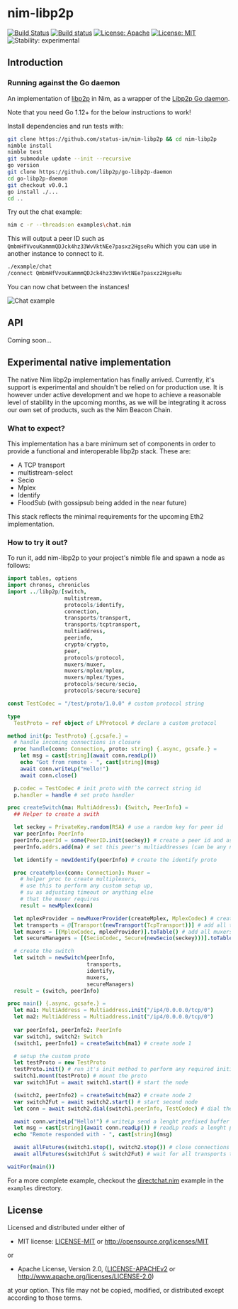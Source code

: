 # nim-libp2p

[![Build Status](https://travis-ci.org/status-im/nim-libp2p.svg?branch=master)](https://travis-ci.org/status-im/nim-libp2p)
[![Build status](https://ci.appveyor.com/api/projects/status/pqgif5bcie6cp3wi/branch/master?svg=true)](https://ci.appveyor.com/project/nimbus/nim-libp2p/branch/master)
[![License: Apache](https://img.shields.io/badge/License-Apache%202.0-blue.svg)](https://opensource.org/licenses/Apache-2.0)
[![License: MIT](https://img.shields.io/badge/License-MIT-blue.svg)](https://opensource.org/licenses/MIT)
![Stability: experimental](https://img.shields.io/badge/stability-experimental-orange.svg)

## Introduction

### Running against the Go daemon

An implementation of [libp2p](https://libp2p.io/) in Nim, as a wrapper of the [Libp2p Go daemon](https://github.com/libp2p/go-libp2p).

Note that you need Go 1.12+ for the below instructions to work!

Install dependencies and run tests with:

```bash
git clone https://github.com/status-im/nim-libp2p && cd nim-libp2p
nimble install
nimble test
git submodule update --init --recursive
go version
git clone https://github.com/libp2p/go-libp2p-daemon
cd go-libp2p-daemon
git checkout v0.0.1
go install ./...
cd ..
```

Try out the chat example:

```bash
nim c -r --threads:on examples\chat.nim
```

This will output a peer ID such as `QmbmHfVvouKammmQDJck4hz33WvVktNEe7pasxz2HgseRu` which you can use in another instance to connect to it.

```bash
./example/chat
/connect QmbmHfVvouKammmQDJck4hz33WvVktNEe7pasxz2HgseRu
```

You can now chat between the instances!

![Chat example](https://imgur.com/caYRu8K.gif)

## API

Coming soon...

## Experimental native implementation

The native Nim libp2p implementation has finally arrived. Currently, it's support is experimental and shouldn't be relied on for production use. It is however under active development and we hope to achieve a reasonable level of stability in the upcoming months, as we will be integrating it across our own set of products, such as the Nim Beacon Chain.

### What to expect?

This implementation has a bare minimum set of components in order to provide a functional and interoperable libp2p stack. These are:

- A TCP transport
- multistream-select
- Secio
- Mplex
- Identify
- FloodSub (with gossipsub being added in the near future)

This stack reflects the minimal requirements for the upcoming Eth2 implementation.

### How to try it out?

To run it, add nim-libp2p to your project's nimble file and spawn a node as follows:

```nim
import tables, options
import chronos, chronicles
import ../libp2p/[switch, 
                  multistream,
                  protocols/identify, 
                  connection,
                  transports/transport, 
                  transports/tcptransport,
                  multiaddress, 
                  peerinfo,
                  crypto/crypto, 
                  peer,
                  protocols/protocol, 
                  muxers/muxer,
                  muxers/mplex/mplex, 
                  muxers/mplex/types,
                  protocols/secure/secio,
                  protocols/secure/secure]

const TestCodec = "/test/proto/1.0.0" # custom protocol string

type
  TestProto = ref object of LPProtocol # declare a custom protocol

method init(p: TestProto) {.gcsafe.} =
  # handle incoming connections in closure
  proc handle(conn: Connection, proto: string) {.async, gcsafe.} = 
    let msg = cast[string](await conn.readLp())
    echo "Got from remote - ", cast[string](msg)
    await conn.writeLp("Hello!")
    await conn.close()

  p.codec = TestCodec # init proto with the correct string id
  p.handler = handle # set proto handler

proc createSwitch(ma: MultiAddress): (Switch, PeerInfo) =
  ## Helper to create a swith

  let seckey = PrivateKey.random(RSA) # use a random key for peer id
  var peerInfo: PeerInfo
  peerInfo.peerId = some(PeerID.init(seckey)) # create a peer id and assign
  peerInfo.addrs.add(ma) # set this peer's multiaddresses (can be any number)

  let identify = newIdentify(peerInfo) # create the identify proto

  proc createMplex(conn: Connection): Muxer =
    # helper proc to create multiplexers, 
    # use this to perform any custom setup up,
    # su as adjusting timeout or anything else 
    # that the muxer requires
    result = newMplex(conn)

  let mplexProvider = newMuxerProvider(createMplex, MplexCodec) # create multiplexer
  let transports = @[Transport(newTransport(TcpTransport))] # add all transports (tcp only for now, but can be anything in the future)
  let muxers = [(MplexCodec, mplexProvider)].toTable() # add all muxers
  let secureManagers = [(SecioCodec, Secure(newSecio(seckey)))].toTable() # setup the secio and any other secure provider

  # create the switch
  let switch = newSwitch(peerInfo, 
                         transports, 
                         identify, 
                         muxers, 
                         secureManagers)
  result = (switch, peerInfo)

proc main() {.async, gcsafe.} =
  let ma1: MultiAddress = Multiaddress.init("/ip4/0.0.0.0/tcp/0")
  let ma2: MultiAddress = Multiaddress.init("/ip4/0.0.0.0/tcp/0")
  
  var peerInfo1, peerInfo2: PeerInfo
  var switch1, switch2: Switch
  (switch1, peerInfo1) = createSwitch(ma1) # create node 1

  # setup the custom proto
  let testProto = new TestProto
  testProto.init() # run it's init method to perform any required initialization
  switch1.mount(testProto) # mount the proto
  var switch1Fut = await switch1.start() # start the node

  (switch2, peerInfo2) = createSwitch(ma2) # create node 2
  var switch2Fut = await switch2.start() # start second node
  let conn = await switch2.dial(switch1.peerInfo, TestCodec) # dial the first node

  await conn.writeLp("Hello!") # writeLp send a lenght prefixed buffer over the wire
  let msg = cast[string](await conn.readLp()) # readLp reads a lenght prefixed bytes and returns a buffer without the prefix
  echo "Remote responded with - ", cast[string](msg)

  await allFutures(switch1.stop(), switch2.stop()) # close connections and shutdown all transports
  await allFutures(switch1Fut & switch2Fut) # wait for all transports to shutdown

waitFor(main())
```

For a more complete example, checkout the [directchat.nim](examples/directchat.nim) example in the `examples` directory.

## License

Licensed and distributed under either of

* MIT license: [LICENSE-MIT](LICENSE-MIT) or http://opensource.org/licenses/MIT

or

* Apache License, Version 2.0, ([LICENSE-APACHEv2](LICENSE-APACHEv2) or http://www.apache.org/licenses/LICENSE-2.0)

at your option. This file may not be copied, modified, or distributed except according to those terms.
